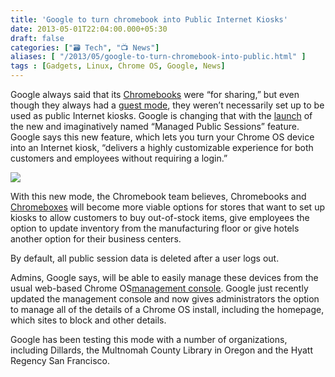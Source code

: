 ```yaml
---
title: 'Google to turn chromebook into Public Internet Kiosks'
date: 2013-05-01T22:04:00.000+05:30
draft: false
categories: ["🗃️ Tech", "📺 News"]
aliases: [ "/2013/05/google-to-turn-chromebook-into-public.html" ]
tags : [Gadgets, Linux, Chrome OS, Google, News]
---
```


  
  
Google always said that its [Chromebooks](https://www.google.com/intl/en/chrome/business/devices/?utm_campaign=chrome&utm_source=en-na-us-entblog-chromelaunch_04302013&utm_medium=blog) were “for sharing,” but even though they always had a [guest mode](https://support.google.com/chromeos/bin/answer.py?hl=en&answer=1057090), they weren’t necessarily set up to be used as public Internet kiosks. Google is changing that with the [launch](https://googleenterprise.blogspot.com/2013/04/chromebook-kiosks-for-customers-and.html) of the new and imaginatively named “Managed Public Sessions” feature. Google says this new feature, which lets you turn your Chrome OS device into an Internet kiosk, “delivers a highly customizable experience for both customers and employees without requiring a login.”

  

[![](https://4.bp.blogspot.com/-_u7vbJ6e-9k/UYFDib8mqmI/AAAAAAAABLY/ZKnlSqzl4k4/s1600/Samsung+chromebook.jpg)](https://4.bp.blogspot.com/-_u7vbJ6e-9k/UYFDib8mqmI/AAAAAAAABLY/ZKnlSqzl4k4/s1600/Samsung+chromebook.jpg)

  
  
With this new mode, the Chromebook team believes, Chromebooks and [Chromeboxes](https://www.google.com/intl/en/chrome/business/devices/chromebox.html) will become more viable options for stores that want to set up kiosks to allow customers to buy out-of-stock items, give employees the option to update inventory from the manufacturing floor or give hotels another option for their business centers.  
  
By default, all public session data is deleted after a user logs out.  
  
Admins, Google says, will be able to easily manage these devices from the usual web-based Chrome OS[management console](https://www.google.com/intl/en/chrome/business/devices/features-management-console.html). Google just recently updated the management console and now gives administrators the option to manage all of the details of a Chrome OS install, including the homepage, which sites to block and other details.  
  
Google has been testing this mode with a number of organizations, including Dillards, the Multnomah County Library in Oregon and the Hyatt Regency San Francisco.